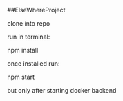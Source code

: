 ##ElseWhereProject 

clone into repo 

run in terminal:

npm install

once installed run:

npm start 


but only after starting docker backend
